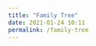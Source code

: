 ```yaml
---
title: "Family Tree"
date: 2021-01-24 10:11
permalink: /family-tree
---
```


<div id="chart_div" style="width: 140%; height: 140%;"></div>

<script type="text/javascript" src="https://www.gstatic.com/charts/loader.js">
</script>
<script type="text/javascript">
      google.charts.load('current', {packages:["orgchart"]});
      google.charts.setOnLoadCallback(drawChart);

      function drawChart() {
        var data = new google.visualization.DataTable();
        data.addColumn('string', 'Name');
        data.addColumn('string', 'Descendent');
        data.addColumn('string', 'ToolTip');

        // For each orgchart box, provide the name, manager, and tooltip to show.
        data.addRows([
['Henry J Horney 1920-2001','','US'],
['Marion C Beringer 1920-2019','','US'],
['Phillip Lee Horney 1991-2963','Henry J Horney 1920-2001','US'],
['Edith Allene Barnes 1881-1936','Henry J Horney 1920-2001','US'],
['Joel T Horney 1849-1929','Phillip Lee Horney 1991-2963',''],
['Jennie Lawrence 1854-1912','Phillip Lee Horney 1991-2963',''],
['Henry Allan Barnes 1843-','Edith Allene Barnes 1881-1936',''],
['Laura C Sloats 1851-1918','Edith Allene Barnes 1881-1936',''],
['Charles Nikolas Beringer 1884-1944','Marion C Beringer 1920-2019',''],
['Cecilia Elizabeth Haas 1892-1985','Marion C Beringer 1920-2019',''],
['Nikolas Beringer 1856-1916','Charles Nikolas Beringer 1884-1944','France'],
['Catherina Frising 1859-1946','Charles Nikolas Beringer 1884-1944','Luxembourg'],
['Joseph J Haas 1863-1932','Cecilia Elizabeth Haas 1892-1985',''],
['Catherine Louen 1867-1947','Cecilia Elizabeth Haas 1892-1985',''],

['Phillip Horney 1808-1883','Joel T Horney 1849-1929',''],
['Dorcas McKee 1814-1899','Joel T Horney 1849-1929',''],
['Emmett Van Allen Barnes 1811-1895','Henry Allan Barnes 1843-',''],
['Harriet Nawell Baldwin 1815-1888','Henry Allan Barnes 1843-',''],
['Jean Beringer 1823-1873','Nikolas Beringer 1856-1916',''],
['Anne Muller 1828-1883','Nikolas Beringer 1856-1916',''],
['Clement Frising 1836-1908','Catherina Frising 1859-1946','Luxembourg'],
['Catharina Lucas 1836-1911','Catherina Frising 1859-1946','Luxembourg'],
['Valentine Haas','Joseph J Haas 1863-1932','Germany'],
['Michael Louen 1831-','Catherine Louen 1867-1947','Prussia, Germany'],
['Elizabeth Hessler 1839','Catherine Louen 1867-1947','Prussia, Germany'],

['Manlove Horney 1782-1832','Phillip Horney 1808-1883','North Carolina, US'],
['Lydia Smith 1782-1844','Phillip Horney 1808-1883','North Carolina, US'],
['William McKee 1782-1851','Dorcas McKee 1814-1899','Kentucky, US'],
['Cassandra Frakes 1782-1867','Dorcas McKee 1814-1899','Pennsylvania, US'],
['Henri Frising 1810-1895','Clement Frising 1836-1908','Folschette, Redange, Luxembourg'],
['Anna Maria Putz','Clement Frising 1836-1908','Roodt-les-Ell, Redange, Luxembourg'],
['Mathias Lucas 1803-1882','Catharina Lucas 1836-1911','Bettendorf, Diekirch, Luxembourg'],
['Catharina Bastendorf 1809-1887','Catharina Lucas 1836-1911','Fouhren, Vianden, Luxembourg'],
['Valentine Haas','Joseph J Haas 1863-1932','Germany'],

['Phillip Horney 1758-1820','Manlove Horney 1782-1832','Caroline, Maryland, British Colony'],
['Sarah Manlove 1756-1795','Manlove Horney 1782-1832','Caroline, Somerset, Maryland, British Colony'],
['Jeffrey Horney II 1720-1779','Phillip Horney 1758-1820','Talbot, Maryland, British Colony'],
['Deborah Baynard 1716-1792','Phillip Horney 1758-1820','Queen Annes, Maryland, British Colony'],
['William Manlove 1730-1804','Sarah Manlove 1756-1795','Kent, Delaware, US'],
['Hanna Robinson 1730-1786','Sarah Manlove 1756-1795','Kent, Delaware, US'],
['Alexander H Smith 1747-1828','Lydia Smith 1782-1844','Randolph, North Carolina, US'],
['Keziah Lamar 1754-1838','Lydia Smith 1782-1844','Prince George s, Maryland, US'],
['David Smith 1720-1787','Alexander H Smith 1747-1828','Richmond, Virginia, US'],
['Anne Bryant 1723-1805','Alexander H Smith 1747-1828','Farnham, Richmond, Virginia, US'],
['James Lamar Sr. 1724-1786','Keziah Lamar 1754-1838','Prince George s, Maryland, US'],
['Verlinda Osborne 1725-1760','Keziah Lamar 1754-1838','Prince George s, Maryland, US'],

['James M\'Kee 1756-1830','William McKee 1782-1851','Cumberland, Pennsylvania, US'],
['Agnes Dickson 1750-1793','William McKee 1782-1851','Franklin, Pennsylvania, US'],
['Hugh M\'Kee 1728-1795','James M\'Kee 1756-1830','Snyder, Pennsylvania, US'],
['Mary Nesbit 1732-1795','James M\'Kee 1756-1830','Franklin, Pennsylvania, US'],
['Andrew Dickson 1712-1783','Agnes Dickson 1750-1793','Tioga, Pennsylvania, US'],
['Agnes Hill 1711-1770','Agnes Dickson 1750-1793','Franklin, Pennsylvania, US'],
['Henry Frakes IV 1760-1801','Cassandra Frakes 1782-1867','Pennsylvania, British Colony'],
['Hannah Daugherty 1765-1814','Cassandra Frakes 1782-1867','Baltimore, Maryland, British Colony'],
['Henry Frigg Frakes III 1734-1801','Henry Frakes IV 1760-1801','Bedford, Pennsylvania, British Colony'],
['Eleanor Watkins 1740-1798','Henry Frakes IV 1760-1801','Greene, Pennsylvania, British Colony'],
['Hugh Daughergy 1740-1765','Hannah Daugherty 1765-1814','Virginia, British Colony'],
['Hannah Conahan 1745-','Hannah Daugherty 1765-1814','Ireland'],

['Jeffrey Horney I 1675-1738','Jeffrey Horney II 1720-1779','Talbot, Maryland, British Colony'],
['Elizabeth Harwood 1675-1737','Jeffrey Horney II 1720-1779','Talbot, Maryland, British Colony'],
['Geoffrey Horney 1640-1711','Jeffrey Horney I 1675-1738','Talbot, Maryland, British Colony'],
['Mrs Julianna Horney 1643-1717','Jeffrey Horney I 1675-1738','Talbot, Maryland, British Colony'],
['Peter Harwood 1633-1765','Elizabeth Harwood 1675-1737','Virginia, British Colony'],
['William Baynard 1684-1729','Deborah Baynard 1716-1792','Talbot, Maryland, British Colony'],
['Susannah Pardo 1695-','Deborah Baynard 1716-1792','Maryland, British Colony'],
['John Baynard 1640-1705','William Baynard 1684-1729','Blagdon, Somerset, England'],
['Elizabeth Blackwell 1662-1691','William Baynard 1684-1729','Talbot, Maryland, British Colony'],

['Mark Manlove II 1701-1730','William Manlove 1730-1804','Delaware, British Colony'],
['Elizabeth Browne 1703-1748','William Manlove 1730-1804','Kent, Delaware, British Colony'],
['Mark Manlove 1677-1748','Mark Manlove II 1701-1730','Kent, Delaware, British Colony'],
['Margeret Hart 1679-1726','Mark Manlove II 1701-1730','Sussex, Delaware, British Colony'],
['Daniel Browne 1680-1725','Elizabeth Browne 1703-1748','Delaware, British Colony'],
['Elizabeth Pemberton 1680-1725','Elizabeth Browne 1703-1748','Sussex, Delaware, British Colony'],
['Daniel Robbison 1708-1765','William Manlove 1730-1804','Kent, Delaware, British Colony'],
['Patience Willson 1710-','William Manlove 1730-1804','Kent, Delaware, British Colony'],
['George Robbison 1690-1733','Daniel Robbison 1708-1765','Kent, Delaware, British Colony'],
['Mary Walton','Daniel Robbison 1708-1765',''],

['William Smith 1697-1743','David Smith 1720-1787','Wrightstown, Bucks, Pennsylvania, British Colony'],
['Mary Ruddle','David Smith 1720-1787',''],
['Robert Smith 1675-1738','William Smith 1697-1743','Glastonbury, Somerset, England'],
['John Bryan 1694-1736','Anne Bryant 1723-1805','Richmond, Virginia, British Colony'],
['Anne \'Anna\' Millikan 1700-1785','Anne Bryant 1723-1805','Bergen, New Jersey, British Colony'],
['Thomas Bryant Sr 1669-1717','John Bryan 1694-1736','Virginia, British Colony'],
['Eleanor 1669-1719','John Bryan 1694-1736','Rappahannock, Virginia, British Colony'],

['Thomas Lamar II 1670-1749','James Lamar Sr. 1724-1786','Prince George\'s, Maryland, British Colony'],
['Martha Blanford 1682-1755','James Lamar Sr. 1724-1786','Prince George Co, Maryland, British Colony'],
['Thomas Lamar 1641-1714','Thomas Lamar II 1670-1749','Anjoy, Isere, Rhone-Alpes, France'],
['Mary Ann Pottinger 1639-1716','Thomas Lamar II 1670-1749','Calvert, Maryland, British Colony'],
['Thomas J Blandford 1648-1698','Martha Blanford 1682-1755','Dorset, England'],
['Tabitha Wright 1647-1701','Martha Blanford 1682-1755','Calvert, Cecil, Maryland, British Colony'],
['Richard Osborne 1675-','Verlinda Osborne 1725-1760','Prince George\'s, Maryland, British Colony'],
['Frances Cooke 1709-1769','Verlinda Osborne 1725-1760','Maryland, British Colony'],

['Thomas M\'Kee Farmer and Indian Trader 1688-','Hugh M\'Kee 1728-1795','Antrim, Ireland'],
['Mary Raised by Shawnees 1705-','Hugh M\'Kee 1728-1795','Virginia, British Colony'],
['Alexander M\'Kee 1668-1740','Thomas M\'Kee Farmer and Indian Trader 1688-','Country Antrim, Ireland'],
['Mrs Alexander M\'Kee 1672-','Thomas M\'Kee Farmer and Indian Trader 1688-','Country Antrim, Ireland'],
['Thomas Nesbit','Mary Nesbit 1732-1795',''],
['Jean Nesbit','Mary Nesbit 1732-1795',''],

['George Dickson 1690-1783','Andrew Dickson 1712-1783','Edinburgh, Midlothian, Scotland'],
['Janette Elder 1690-','Andrew Dickson 1712-1783','Scotland'],
['John Dickson 1654-','George Dickson 1690-1783','Edinburgh, Midlothian, Scotland'],
['Jean Robertsone 1654-','George Dickson 1690-1783','Dunfermline, Fife, Scotland'],
['Alexander Hill 1689-','Agnes Hill 1711-1770',''],
['Margaret Mitchell 1689-1746','Agnes Hill 1711-1770','Dunfermline, Fife, Scotland'],
['David Waugh 1655-','Alexander Hill 1689-','Dysart, Fife, Scotland'],
['Isobell Williamson 1640-','Alexander Hill 1689-','Dysart, Fife, Scotland'],
['Thomas Mitchell 1660-','Margaret Mitchell 1689-1746',''],
['Marion Mudie 1664-','Margaret Mitchell 1689-1746',''],

['Henry Friggs Frakes II 1693-1784','Henry Frigg Frakes III 1734-1801','Somerset, Montgomery, Maryland, British Colony'],
['Sarah 1706-','Henry Frigg Frakes III 1734-1801','Potomac River Valley, Maryland, British Colony'],
['Henry Friggs Frakes I 1665-1716','Henry Friggs Frakes II 1693-1784','Somerset, Montgomery, Maryland, British Colony'],
['Mary Robinson-Nobles 1676-1723','Henry Friggs Frakes II 1693-1784','Somerset, Montgomery, Maryland, British Colony'],
['Evan Watkins Sr 1710-1765','Eleanor Watkins 1740-1798','Prince Edward, Virginia, British Colony'],
['Mary Catherine Webb 1710-1764','Eleanor Watkins 1740-1798','Uley, Gloucestershire, England'],
['Peter James Watkins 1689-1745','Evan Watkins Sr 1710-1765','Talbot, Maryland, British Colony'],
['Mary Griffith 1689-1745','Evan Watkins Sr 1710-1765','New Castle, Delaware, British Colony'],
['John Webb 1686-','Mary Catherine Webb 1710-1764','Uley, Gloucestershire, England'],
['Alice Howell 1678-','Mary Catherine Webb 1710-1764','Uley, Gloucestershire, England'],

['Godfrey Horne 1595-1660','Geoffrey Horney 1640-1711','Kirkburton, Yorkshire, England'],
['Ellen Boothroyd 1598-1652','Geoffrey Horney 1640-1711','Kirkburton, Yorkshire, England'],
['Richardus Horne 1560-1617','Godfrey Horne 1595-1660','Kirkburton, Yorkshire, England'],
['Anna Heptonstall 1563-','Godfrey Horne 1595-1660','Nether, York, England'],
['Henry Boothroyd 1570-','Ellen Boothroyd 1598-1652','Kirkburton, Yorkshire, England'],

['Thomas Baynard 1613-1691','John Baynard 1640-1705','Blagdon Manor, Somersetshire, England'],
['Mary Bennett 1606-1673','John Baynard 1640-1705','Northamptonshire, England'],
['Thomas Baynard 1587-1652','Thomas Baynard 1613-1691','Blagdon Manor, Somersetshire, England'],
['Martha Prickman 1587-1683','Thomas Baynard 1613-1691','Somerset, England'],
['Thomas Bennett 1600-','Mary Bennett 1606-1673','Somersetshire, England'],
['Alice Pearce Sneale 1600-1647','Mary Bennett 1606-1673',''],
['Capt. John Blackwell Sr 1646-1688','Elizabeth Blackwell 1662-1691','Barnstable Massachusetts Bay, British Colony'],
['Sarah Warren 1649-1690','Elizabeth Blackwell 1662-1691','Plymouth, Massachusetts Bay, British Colony'],
['Michael Blackwell 1616-1710','Capt. John Blackwell Sr 1646-1688','Norfolk, England'],
['Unknown 1622-1709','Capt. John Blackwell Sr 1646-1688',''],
['Nathaniel Warren 1625-1667','Sarah Warren 1649-1690','Plymouth, Massachusetts Bay, British Colony'],
['Sarah Walker 1622-1700','Sarah Warren 1649-1690','Southwark, Surrey, England'],

['Robert Horne 1535-','Richardus Horne 1560-1617','Kirkburton, Yorkshire, England'],
['Franciscae 1544-','Richardus Horne 1560-1617','England'],

['Henry Baynard 1562-1621','Thomas Baynard 1587-1652','Cullerne, Wilts, England'],
['Anne Hobbes 1570-1639','Thomas Baynard 1587-1652','Blagdon, Somerset, England'],
['Thomas Baynard 1530-1608','Henry Baynard 1562-1621','Lackham House, Lacock, Wiltshire, England'],
['Elizabeth Barnes 1534-','Henry Baynard 1562-1621','St Mary, Wanstraw, Somerset, England'],
['Thomas Hobbes 1540-','Anne Hobbes 1570-1639','Stogursey, Somerset, England'],
['Elizabeth Webber','Anne Hobbes 1570-1639','Brompton Ralph, Somerset, England'],
['Richard Prickman 1588-','Martha Prickman 1587-1683','Blagdon, Somerset, England'],
['Mrs Richard Prickman 1592-','Martha Prickman 1587-1683','Blagdon, Somerset, England'],


['Richard Warren -1628','Nathaniel Warren 1625-1667','England <a href="https://en.wikipedia.org/wiki/Richard_Warren">Mayflower</a>'],
['Elizabeth Walker 1583-1673','Nathaniel Warren 1625-1667','Hertfordshire, England'],
['Christopher Warren 1546-1587','Richard Warren -1628','Cornwall, England'],
['Alice Webb 1559-1586','Richard Warren -1628','Devon, England'],
['Augustine Walker 1550-1614','Elizabeth Walker 1583-1673','Hertfordshire, England'],
['Elizabeth 1551-1614','Elizabeth Walker 1583-1673','Hertfordshire, England'],
['William Walker 1620-1703','Sarah Walker 1622-1700','Lancashire, England'],
['Sarah Snow 1632-1703','Sarah Walker 1622-1700','Plymouth, Massachusetts, British Colony'],
['William Walker 1565-1625','William Walker 1620-1703','Lancashire, England'],
['Jane Margaret Clark 1592-1625','William Walker 1620-1703','London, England'],
['Nicholas Snow 1599-1676','Sarah Snow 1632-1703','England'],
['Constance Hopkins 1606-1677','Sarah Snow 1632-1703','Hampshire, England'],

['Robert Baynard 1500-1537','Thomas Baynard 1530-1608','Wiltshire, England'],
['Ann Blake 1496-','Thomas Baynard 1530-1608','Wiltshire, England'],
['Philip Baynard 1471-1522','Robert Baynard 1500-1537','Wiltshire, England'],
['Jane Stukeley 1483-1513','Robert Baynard 1500-1537','Devon, England'],
['Robert Blake 1436-1515','Ann Blake 1496-','Wiltshire, England'],
['Margaret Englefield 1440-1500','Ann Blake 1496-','Wiltshire, England'],
['George Barnes 1510-','Elizabeth Barnes 1534-','Berks, England'],
['Mrs. George Barnes 1514-','Elizabeth Barnes 1534','Berks, England'],

['Michael Blackwell 1600-1700','Michael Blackwell 1616-1710','England'],
['Unknown 1600-1700','Michael Blackwell 1616-1710','Yorkshire, England'],


['William De Warren 1532-1559','Christopher Warren 1546-1587','Devon, England'],
['Ann Margaret Mable 1525-1562','Christopher Warren 1546-1587','Cornwall, England'],
['Thomas John Richmond 1529-1560','Alice Webb 1559-1586','Devon, England'],
['Edetha Marie Calne Grene 1519-1609','Alice Webb 1559-1586','Wiltshire, England'],
['Christopher Warren 1476-1531','William De Warren 1532-1559','Cheshire, England'],
['Lady Margaret Jane Leigh 1518-1575','William De Warren 1532-1559','Lancashire, England'],
['Thomas Mable 1489-1581','Ann Margaret Mable 1525-1562','Cornwall, England'],
['Mrs. Thomas Mable 1505-','Ann Margaret Mable 1525-1562','Cornwall, England'],
['Mr Mable 1494-','Thomas Mable 1489-1581','Cornwall, England'],
['Mrs Mable 1498-','Thomas Mable 1489-1581','Cornwall, England'],

['John Warren 1459-1522','Christopher Warren 1476-1531','Devon, England'],
['Eleanor Gerard 1467-1561','Christopher Warren 1476-1531','Devon, England'],
['Sir Peter Piers Leigh 1442-1527','Lady Margaret Jane Leigh 1518-1575','Cheshire, England'],
['Lady Margery Radclyffe 1461-1528','Lady Margaret Jane Leigh 1518-1575','Lancashire, England'],
['Lawrence de Warren 1435-1474','John Warren 1459-1522','England'],
['Mrs Lawrence Warren 1425-1475','John Warren 1459-1522','Cheshire, England'],
['Gerard 1544-','Eleanor Gerard 1467-1561','Dorset, England'],
['Mrs. Gerard 1544-','Eleanor Gerard 1467-1561','Dorset, England'],
['Peter Piers de Leigh 1389-1422','Sir Peter Piers Leigh 1442-1527','Cheshire, England'],
['Margaret Danvers 1348-1428','Sir Peter Piers Leigh 1442-1527','Cheshire, England'],
['Sir John Radcliffe 1414-1485','Lady Margery Radclyffe 1461-1528','Lancashire, England'],
['Isabel Tyldesley 1433-1513','Lady Margery Radclyffe 1461-1528','Lancashire, England'],

['Sir John Hutchinson Walker 1530-1576','Augustine Walker 1564-1614','Warwickshire, England'],
['Katherine Bicknill 1535-1562','Augustine Walker 1564-1614','Warwickshire, England'],
['Sir John Thomas Walker I 1495-1575','Sir John Hutchinson Walker 1530-1576','Warwickshire, England'],
['Anne Chelscombe 1500-1576','Sir John Hutchinson Walker 1530-1576','Warwickshire, England'],
['William E. Bicknell I 1513-1599','Katherine Bicknill 1535-1562','Warwickshire, England'],
['Mary De Forte 1503-1564','Katherine Bicknill 1535-1562','Worchestershire, England'],

['William Waller Sheriff van Kent 1470-1555','Sir John Thomas Walker I 1495-1575','Kent, England'],
['Lady Anna Symons Waller 1470-1542','Sir John Thomas Walker I 1495-1575','Hampshire, England'],
['Lord Thomas Chelescombe 1475-1560','Anne Chelscombe 1500-1576','Hertfordshire, England'],
['Margaret Allan 1480-1500','Anne Chelscombe 1500-1576','Warwickshire, England'],
['Sir Knight John Henry Waller 1435-1517','William Waller Sheriff van Kent 1470-1555','Kent, England'],
['Johanna Whitehall 1444-','William Waller Sheriff van Kent 1470-1555','Kent, England'],
['Sir William Willem Falleumar Falconer 1440-1490','Lady Anna Symons Waller 1470-1542','Hampshire, England'],
['Anne Lady Palmer 1443-1495','Lady Anna Symons Waller 1470-1542','London, England'],
['N.N. Cleynaert -','Lord Thomas Chelescombe 1475-1560','Warwickshire, England'],
['Joffrouw Isabella Cleijnaels 1450-1520','Lord Thomas Chelescombe 1475-1560','Noord-Brabant, Nederland'],

['','',''],
        ]);

        // Create the chart.
        var chart = new google.visualization.OrgChart(document.getElementById('chart_div'));
        // Draw the chart, setting the allowHtml option to true for the tooltips.
        chart.draw(data, {'allowHtml':true,'allowCollapse':true});
      }
</script>
